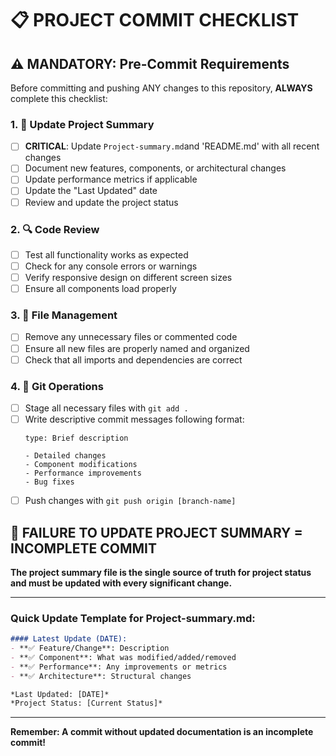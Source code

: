 # 📋 PROJECT COMMIT CHECKLIST

## ⚠️ MANDATORY: Pre-Commit Requirements

Before committing and pushing ANY changes to this repository, **ALWAYS** complete this checklist:

### 1. 📝 Update Project Summary
- [ ] **CRITICAL**: Update `Project-summary.md`and 'README.md' with all recent changes
- [ ] Document new features, components, or architectural changes
- [ ] Update performance metrics if applicable
- [ ] Update the "Last Updated" date
- [ ] Review and update the project status

### 2. 🔍 Code Review
- [ ] Test all functionality works as expected
- [ ] Check for any console errors or warnings
- [ ] Verify responsive design on different screen sizes
- [ ] Ensure all components load properly

### 3. 📁 File Management
- [ ] Remove any unnecessary files or commented code
- [ ] Ensure all new files are properly named and organized
- [ ] Check that all imports and dependencies are correct

### 4. 💾 Git Operations
- [ ] Stage all necessary files with `git add .`
- [ ] Write descriptive commit messages following format:
  ```
  type: Brief description
  
  - Detailed changes
  - Component modifications
  - Performance improvements
  - Bug fixes
  ```
- [ ] Push changes with `git push origin [branch-name]`

## 🚨 FAILURE TO UPDATE PROJECT SUMMARY = INCOMPLETE COMMIT

**The project summary file is the single source of truth for project status and must be updated with every significant change.**

---

### Quick Update Template for Project-summary.md:

```markdown
#### Latest Update (DATE):
- **✅ Feature/Change**: Description
- **✅ Component**: What was modified/added/removed  
- **✅ Performance**: Any improvements or metrics
- **✅ Architecture**: Structural changes

*Last Updated: [DATE]*
*Project Status: [Current Status]*
```

---

**Remember: A commit without updated documentation is an incomplete commit!**
